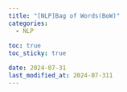 ```yaml
---
title: "[NLP]Bag of Words(BoW)"
categories: 
  - NLP
  
toc: true
toc_sticky: true

date: 2024-07-31
last_modified_at: 2024-07-311
---
```

